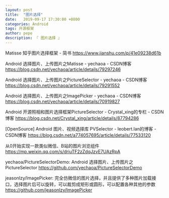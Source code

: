 ```yaml
---
layout: post
title:  "图片选择"
date:   2019-09-17 17:30:00 +0800
categories: Android
tags: 开源框架
author: pepe
description: 『 图片选择 』
---
```


Matisse 知乎图片选择框架 - 简书
https://www.jianshu.com/p/41e09238d61b

Android 选择图片、上传图片之Matisse - yechaoa - CSDN博客
https://blog.csdn.net/yechaoa/article/details/79297246

Android 选择图片、上传图片之PictureSelector - yechaoa - CSDN博客
https://blog.csdn.net/yechaoa/article/details/79291552

Android 选择图片、上传图片之ImagePicker - yechaoa - CSDN博客
https://blog.csdn.net/yechaoa/article/details/70919827

Android 开源照相和图片选择框架PictureSelector - Crystal_xing的专栏 - CSDN博客
https://blog.csdn.net/Crystal_xing/article/details/87794286

[OpenSource] Android 图片、视频选择库 PVSelector - leobert.lan的博客 - CSDN博客
https://blog.csdn.net/a774057695/article/details/77533120

从0开始实现一款类似微信、B站的图片浏览组件
https://mp.weixin.qq.com/s/driuTF2zZdqJzvE7UAzRpA

yechaoa/PictureSelectorDemo: Android 选择图片、上传图片之PictureSelector
https://github.com/yechaoa/PictureSelectorDemo


jeasonlzy/ImagePicker: 完全仿微信的图片选择，并且提供了多种图片加载接口，选择图片后可以旋转，可以裁剪成矩形或圆形，可以配置各种其他的参数
https://github.com/jeasonlzy/ImagePicker










